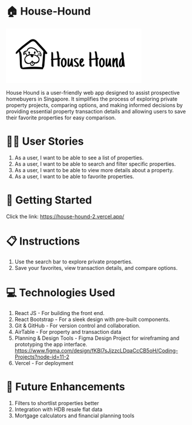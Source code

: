 # 🏠 House-Hound
![Model](https://github.com/nelvinq/House-Hound-2/blob/4438968d7f66ee34819ac2c9cb795760719abc74/src/assets/images/House%20Hound%20Logo%20-%20white%20bg.png)

House Hound is a user-friendly web app designed to assist prospective homebuyers in Singapore. It simplifies the process of exploring private property projects, comparing options, and making informed decisions by providing essential property transaction details and allowing users to save their favorite properties for easy comparison.

# 👨‍💻 User Stories
1. As a user, I want to be able to see a list of properties.
2. As a user, I want to be able to search and filter specific properties.
3. As a user, I want to be able to view more details about a property.
4. As a user, I want to be able to favorite properties.

# 🚀 Getting Started
Click the link: https://house-hound-2.vercel.app/

# 📋 Instructions
1. Use the search bar to explore private properties.
2. Save your favorites, view transaction details, and compare options.

# 💻 Technologies Used
1. React JS - For building the front end.
2. React Bootstrap - For a sleek design with pre-built components.
3. Git & GitHub - For version control and collaboration.
4. AirTable - For property and transaction data
5. Planning & Design Tools - Figma Design Project for wireframing and prototyping the app interface. https://www.figma.com/design/fKBI7sJjzzcLDqaCcCB5oH/Coding-Projects?node-id=11-2
6. Vercel - For deployment

# 🚧 Future Enhancements
1. Filters to shortlist properties better
2. Integration with HDB resale flat data
3. Mortgage calculators and financial planning tools

